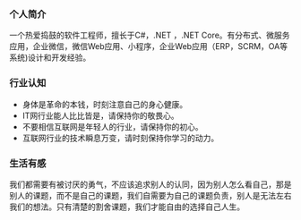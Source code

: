 ### 个人简介

  一个热爱捣鼓的软件工程师，擅长于C#，.NET ，.NET Core。有分布式、微服务应用，企业微信，微信Web应用、小程序，企业Web应用（ERP，SCRM，OA等系统)设计和开发经验。

### 行业认知

- 身体是革命的本钱，时刻注意自己的身心健康。
- IT网行业能人比比皆是，请保持你的敬畏心。
- 不要相信互联网是年轻人的行业，请保持你的初心。
- 互联网行业的技术瞬息万变，请时刻保持你学习的动力。

### 生活有感

 我们都需要有被讨厌的勇气，不应该追求别人的认同，因为别人怎么看自己，那是别人的课题，而不是自己的课题，我们自需要为自己的课题负责，别人是无法左右我们的想法。只有清楚的割舍课题，我们才能自由的选择自己人生。

  
